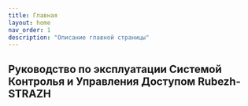 ```yaml
---
title: Главная
layout: home
nav_order: 1
description: "Описание главной страницы"
---
```


## Руководство по эксплуатации Системой Контролья и Управления Доступом Rubezh-STRAZH
